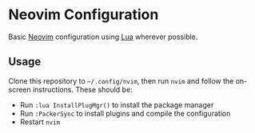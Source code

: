 # Neovim Configuration

Basic [Neovim] configuration using [Lua] wherever possible.

## Usage

Clone this repository to `~/.config/nvim`, then run `nvim` and follow the
on-screen instructions. These should be:

  - Run `:lua InstallPlugMgr()` to install the package manager
  - Run `:PackerSync` to install plugins and compile the configuration
  - Restart `nvim`

<!-- links -->
[Lua]: https://www.lua.org/
[Neovim]: https://neovim.io/
